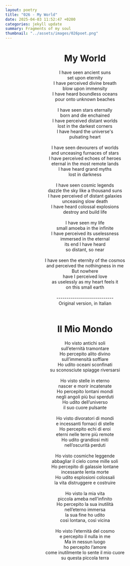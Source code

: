 ```yaml
---
layout: poetry
title: "026 - My World"
date: 2025-04-03 11:52:47 +0200
categories: jekyll update
summary: Fragments of my soul
thumbnail: "../assets/images/026poet.png"
---
```


<div style="text-align: center;">
<h1>My World</h1>
</div>
<div style="text-align: center;">
I have seen ancient suns<br>
set upon eternity<br>
I have perceived divine breath<br>
blow upon immensity<br>
I have heard boundless oceans<br>
pour onto unknown beaches<br>
<br>
I have seen stars eternally<br>
born and die enchained<br>
I have perceived distant worlds<br>
lost in the darkest corners<br>
I have heard the universe's<br>
pulsating heart<br>
<br>
I have seen devourers of worlds<br>
and unceasing furnaces of stars<br>
I have perceived echoes of heroes<br>
eternal in the most remote lands<br>
I have heard grand myths<br>
lost in darkness<br>
<br>
I have seen cosmic legends<br>
dazzle the sky like a thousand suns<br>
I have perceived of distant galaxies<br>
unceasing slow death<br>
I have heard colossal explosions<br>
destroy and build life<br>
<br>
I have seen my life<br>
small amoeba in the infinite<br>
I have perceived its uselessness<br>
immersed in the eternal<br>
its end I have heard<br>
so distant, so near<br>
<br>
I have seen the eternity of the cosmos<br>
and perceived the nothingness in me<br>
But nowhere<br>
have I perceived love<br>
as uselessly as my heart feels it<br>
on this small earth<br>
</div>
<br>

<div style="text-align: center;"> 
----------------------------<br>
Original version, in Italian</div>
<br>
<div style="text-align: center;">
<h1>Il Mio Mondo</h1>
</div>
<div style="text-align: center;">
Ho visto antichi soli<br>
sull’eternità tramontare<br>
Ho percepito alito divino<br>
sull’immensità soffiare<br>
Ho udito oceani sconfinati<br>
su sconosciute spiagge riversarsi<br>
<br>
Ho visto stelle in eterno<br>
nascer e morir incatenate<br>
Ho percepito lontani mondi<br>
negli angoli più bui sperduti<br>
Ho udito dell’universo<br>
il suo cuore pulsante<br>
<br>
Ho visto divoratori di mondi<br>
e incessanti fornaci di stelle<br>
Ho percepito echi di eroi<br>
eterni nelle terre più remote<br>
Ho udito grandiosi miti<br>
nell’oscurità perduti<br>
<br>
Ho visto cosmiche leggende<br>
abbagliar il cielo come mille soli<br>
Ho percepito di galassie lontane<br>
incessante lenta morte<br>
Ho udito esplosioni colossali<br>
la vita distruggere e costruire<br>
<br>
Ho visto la mia vita<br>
piccola ameba nell’infinito<br>
Ho percepito la sua inutilità<br>
nell’eterno immersa<br>
la sua fine ho udito<br>
così lontana, così vicina<br>
<br>
Ho visto l’eternità del cosmo<br>
e percepito il nulla in me<br>
Ma in nessun luogo<br>
ho percepito l’amore<br>
come inutilmente lo sente il mio cuore<br>
su questa piccola terra<br>
</div>
